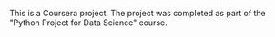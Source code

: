 This is a Coursera project. The project was completed as part of the "Python Project for Data Science" course.
